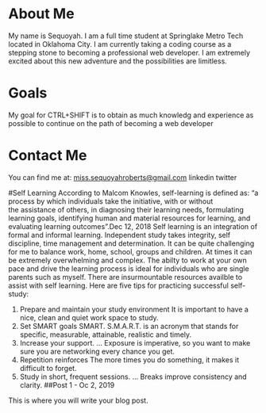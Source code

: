 # About Me

My name  is Sequoyah. I am a full time student at Springlake Metro Tech located in Oklahoma City. 
I am currently taking a coding course as a stepping stone to becoming a professional web developer.
I am extremely excited about this new adventure and the possibilities are limitless.


# Goals

My goal for CTRL+SHIFT is to obtain as much knowledg and experience as possible to continue on the path of becoming a web developer



# Contact Me

You can find me at:
miss.sequoyahroberts@gmail.com
linkedin
twitter


#Self Learning
According to Malcom Knowles, self-learning is defined as: “a process by which individuals take the initiative, with or without  
the assistance of others, in diagnosing their learning needs, formulating learning goals, identifying human and material 
resources for learning, and evaluating learning outcomes”.Dec 12, 2018 Self learning is an integration of formal and informal 
learning. Independent study takes integrity, self discipline, time management and determination. It can be quite challenging for 
me to balance work, home, school, groups and children. At times it can be extremely overwhelming and complex.
The abilty to work at your own pace and drive the learning process is ideal for individuals who are single parents such as 
myself. There are insurmountable resources availble to assist with self learning.
Here are five tips for practicing successful self-study:
1. Prepare and maintain your study environment
It is important to have a nice, clean and quiet work space to study.
2. Set SMART goals
 SMART. S.M.A.R.T. is an acronym that stands for specific, measurable, attainable, realistic and timely.
3. Increase your support. ...
Exposure is imperative, so you want to make sure you are networking every chance you get.
4. Repetition reinforces 
The more times you do something, it makes it difficult to forget.
5. Study in short, frequent sessions. ...
 Breaks improve consistency and clarity.
##Post 1 - Oc 2, 2019

This is where you will write your blog post.
